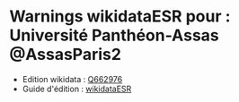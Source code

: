 Warnings wikidataESR pour : Université Panthéon-Assas @AssasParis2
================

- Edition wikidata : [Q662976](https://www.wikidata.org/wiki/Q662976)
- Guide d'édition : [wikidataESR](https://github.com/cpesr/wikidataESR/)

